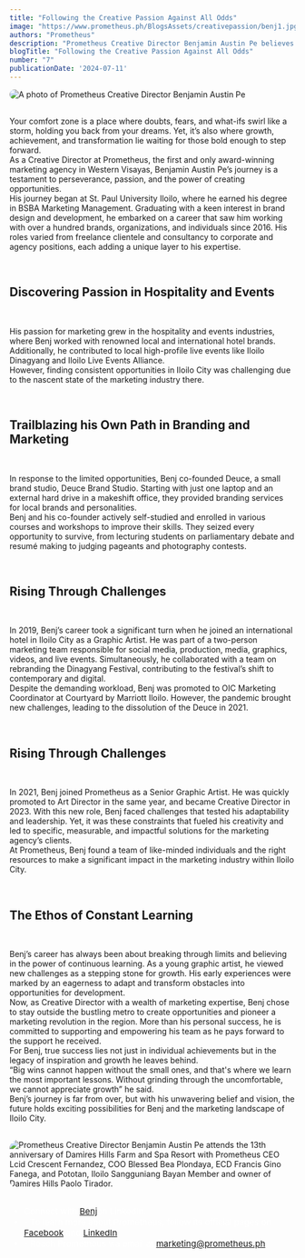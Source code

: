 ```yaml
---
title: "Following the Creative Passion Against All Odds"
image: "https://www.prometheus.ph/BlogsAssets/creativepassion/benj1.jpg"
authors: "Prometheus"
description: "Prometheus Creative Director Benjamin Austin Pe believes true success lies not just in individual achievements but in the legacy of inspiration and growth he leaves behind."
blogTitle: "Following the Creative Passion Against All Odds"
number: "7"
publicationDate: '2024-07-11'
---
```


<div style="display: flex; flex-direction: column; gap: 1rem;">
  <img src="/BlogsAssets/creativepassion/benj1.jpg" alt="A photo of Prometheus Creative Director Benjamin Austin Pe" style="border-radius: 15px;">
  
  <p className="text-[#FFFFFF] text-[15px] sm:text-[28px] pb-5 sm:pb-10">
    Your comfort zone is a place where doubts, fears, and what-ifs swirl like a storm, holding you back from your dreams. Yet, it’s also where growth, achievement, and transformation lie waiting for those bold enough to step forward.
<br/>
As a Creative Director at Prometheus, the first and only award-winning marketing agency in Western Visayas, Benjamin Austin Pe’s journey is a testament to perseverance, passion, and the power of creating opportunities.
<br/>
His journey began at St. Paul University Iloilo, where he earned his degree in BSBA Marketing Management. Graduating with a keen interest in brand design and development, he embarked on a career that saw him working with over a hundred brands, organizations, and individuals since 2016. His roles varied from freelance clientele and consultancy to corporate and agency positions, each adding a unique layer to his expertise.

  </p>

  <h2 className="text-[#FFFFFF] text-[18px] font-bold sm:text-[30px] pt-10 pb-1">
    Discovering Passion in Hospitality and Events
  </h2>

  <p className="text-[#FFFFFF] text-[15px] sm:text-[28px] pb-5 sm:pb-10">
His passion for marketing grew in the hospitality and events industries, where Benj worked with renowned local and international hotel brands. Additionally, he contributed to local high-profile live events like Iloilo Dinagyang and Iloilo Live Events Alliance. 
<br/>
However, finding consistent opportunities in Iloilo City was challenging due to the nascent state of the marketing industry there.
  </p>
  

  <h2 className="text-[#FFFFFF] text-[18px] font-bold sm:text-[30px] pt-10 pb-1">
Trailblazing his Own Path in Branding and Marketing
  </h2>

  <p className="text-[#FFFFFF] text-[15px] sm:text-[28px] pb-5 sm:pb-10">
In response to the limited opportunities, Benj co-founded Deuce, a small brand studio, Deuce Brand Studio. Starting with just one laptop and an external hard drive in a makeshift office, they provided branding services for local brands and personalities.
<br/>
Benj and his co-founder actively self-studied and enrolled in various courses and workshops to improve their skills. They seized every opportunity to survive, from lecturing students on parliamentary debate and resumé making to judging pageants and photography contests. 

  </p>
  
  
  <h2 className="text-[#FFFFFF] text-[18px] font-bold sm:text-[30px] pt-10 pb-1">
Rising Through Challenges
  </h2>

  <p className="text-[#FFFFFF] text-[15px] sm:text-[28px] pb-5 sm:pb-10">
In 2019, Benj’s career took a significant turn when he joined an international hotel in Iloilo City as a Graphic Artist. He was part of a two-person marketing team responsible for social media, production, media, graphics, videos, and live events. Simultaneously, he collaborated with a team on rebranding the Dinagyang Festival, contributing to the festival’s shift to contemporary and digital.
<br/>
Despite the demanding workload, Benj was promoted to OIC Marketing Coordinator at Courtyard by Marriott Iloilo. However, the pandemic brought new challenges, leading to the dissolution of the Deuce in 2021.
  </p>

 <h2 className="text-[#FFFFFF] text-[18px] font-bold sm:text-[30px] pt-10 pb-1">
Rising Through Challenges
  </h2>
  <p className="text-[#FFFFFF] text-[15px] sm:text-[28px] pb-5 sm:pb-10">
In 2021, Benj joined Prometheus as a Senior Graphic Artist. He was quickly promoted to Art Director in the same year, and became Creative Director in 2023. With this new role, Benj faced challenges that tested his adaptability and leadership. Yet, it was these constraints that fueled his creativity and led to specific, measurable, and impactful solutions for the marketing agency’s clients.
<br/>
At Prometheus, Benj found a team of like-minded individuals and the right resources to make a significant impact in the marketing industry within Iloilo City. 

  </p>
  <h2 className="text-[#FFFFFF] text-[18px] font-bold sm:text-[30px] pt-10 pb-1">
The Ethos of Constant Learning
  </h2>
  <p className="text-[#FFFFFF] text-[15px] sm:text-[28px] pb-5 sm:pb-10">
Benj’s career has always been about breaking through limits and believing in the power of continuous learning. As a young graphic artist, he viewed new challenges as a stepping stone for growth. His early experiences were marked by an eagerness to adapt and transform obstacles into opportunities for development.
<br/>
Now, as Creative Director with a wealth of marketing expertise, Benj chose to stay outside the bustling metro to create opportunities and pioneer a marketing revolution in the region. More than his personal success, he is committed to supporting and empowering his team as he pays forward to the support he received. 
<br/>
For Benj, true success lies not just in individual achievements but in the legacy of inspiration and growth he leaves behind.
<br/>
“Big wins cannot happen without the small ones, and that's where we learn the most important lessons. Without grinding through the uncomfortable, we cannot appreciate growth” he said.
<br/>
Benj’s journey is far from over, but with his unwavering belief and vision, the future holds exciting possibilities for Benj and the marketing landscape of Iloilo City.
  </p>


  <img src="/BlogsAssets/creativepassion/benj1.jpg" alt="Prometheus Creative Director Benjamin Austin Pe attends the 13th anniversary of Damires Hills Farm and Spa Resort with Prometheus CEO Lcid Crescent Fernandez, COO Blessed Bea Plondaya, ECD Francis Gino Fanega, and Pototan, Iloilo Sangguniang Bayan Member and owner of Damires Hills Paolo Tirador." style="border-radius: 15px;">





<!-- ending links -->
  <div style="color: white; font-size: 15px; display: flex; flex-direction: column; gap: 3.5rem;">
    <ul className="text-[#FFFFFF] sm:text-[15px] flex flex-col gap-5">
      <li className="text-[#FFFFFF] sm:text-[15px]">Connect with <a href="https://www.linkedin.com/in/benjpe/" className="text-blue-500">Benj</a>on LinkedIn.</li>
      <li className="text-[#FFFFFF] sm:text-[15px]">- To learn more about Prometheus, follow its official pages on <a href="https://www.facebook.com/PrometheusPr" className="text-blue-500">Facebook</a> and <a href="https://www.linkedin.com/company/prometheusph/" className="text-blue-500">LinkedIn</a>.</li>
      <li className="text-[#FFFFFF] sm:text-[15px]">- Reach Prometheus via email at <a href="mailto:marketing@prometheus.ph" className="text-blue-500">marketing@prometheus.ph</a>.</li>
    </ul>
  </div>
</div>